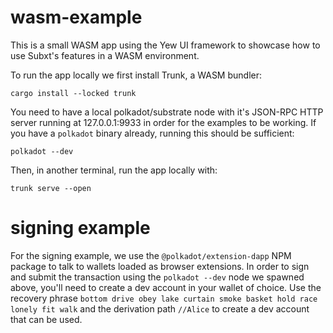 # wasm-example

This is a small WASM app using the Yew UI framework to showcase how to use Subxt's features in a WASM environment.

To run the app locally we first install Trunk, a WASM bundler:

```
cargo install --locked trunk
```

You need to have a local polkadot/substrate node with it's JSON-RPC HTTP server running at 127.0.0.1:9933 in order for the examples to be working.
If you have a `polkadot` binary already, running this should be sufficient:

```
polkadot --dev
```

Then, in another terminal, run the app locally with:

```
trunk serve --open
```

# signing example

For the signing example, we use the `@polkadot/extension-dapp` NPM package to talk to wallets loaded as browser extensions. In order to sign and submit the transaction using the `polkadot --dev` node we spawned above, you'll need to create a dev account in your wallet of choice. Use the recovery phrase `bottom drive obey lake curtain smoke basket hold race lonely fit walk` and the derivation path `//Alice` to create a dev account that can be used.
